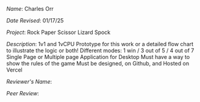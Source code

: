 *Name*: Charles Orr

*Date Revised*: 01/17/25

*Project*: Rock Paper Scissor Lizard Spock

*Description*:
 1v1 and 1vCPU
 Prototype for this work or a detailed flow chart to illustrate the logic or both!
 Different modes: 1 win / 3 out of 5 / 4 out of 7
 Single Page or Multiple page Application for Desktop
 Must have a way to show the rules of the game
 Must be designed, on Github, and Hosted on Vercel

*Reviewer's Name*: 

*Peer Review*: 

